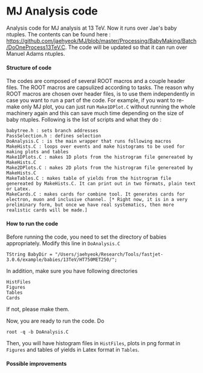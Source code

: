 MJ Analysis code
=== 

Analysis code for MJ analysis at 13 TeV. Now it runs over Jae's baby ntuples. The contents can be found here : https://github.com/jaehyeok/MJ/blob/master/Processing/BabyMaking/Batch/DoOneProcess13TeV.C. The code will be updated so that it can run over Manuel Adams ntuples.

#### Structure of code  

The codes are composed of several ROOT macros and a couple header files. The ROOT macros are capsulized according to tasks. The reason why ROOT macros are chosen over header files, is to use them independently in case you want to run a part of the code. For example, if you want to re-make only MJ plot, you can just run `Make1DPlot.C` without running the whole machinery again and this can save much time depending on the size of baby ntuples. Following is the list of scripts and what they do :

    babytree.h : sets branch addresses 
    PassSelection.h : defines selection 
    DoAnalysis.C : is the main wrapper that runs following macros     
    MakeHists.C : loops over events and make histograms to be used for making plots and tables 
    Make1DPlots.C : makes 1D plots from the histrogram file genereated by MakeHists.C 
    Make2DPlots.C : makes 2D plots from the histrogram file genereated by MakeHists.C 
    MakeTables.C : makes table of yields from the histrogram file genereated by MakeHists.C. It can print out in two formats, plain text or Latex. 
    MakeCards.C : makes cards for combine tool. It generates cards for electron, muon and inclusive channel. [* Right now, it is in a very preliminary form, but once we have real systematics, then more realistic cards will be made.]    


#### How to run the code  

Before running the code, you need to set the directory of babies appropriately. Modify this line in `DoAnalysis.C` 

```
TString BabyDir = "/Users/jaehyeok/Research/Tools/fastjet-3.0.6/example/babies/13TeV/HT750MET250/";
```

In addition, make sure you have following directories 

```
HistFiles
Figures
Tables
Cards
```

If not, please make them. 

Now, you are ready to run the code. Do 

```
root -q -b DoAnalysis.C
```

Then, you will have histogram files in `HistFiles`, plots in png format in `Figures` and tables of yields in Latex format in `Tables`.  

#### Possible improvements 


